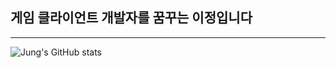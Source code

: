 ## 게임 클라이언트 개발자를 꿈꾸는 이정입니다
---
![Jung's GitHub stats](https://github-readme-stats.vercel.app/api?username=leejung7308&show_icons=true&theme=radical)
<!--
**leejung7308/leejung7308** is a ✨ _special_ ✨ repository because its `README.md` (this file) appears on your GitHub profile.

Here are some ideas to get you started:

- 🔭 I’m currently working on ...
- 🌱 I’m currently learning ...
- 👯 I’m looking to collaborate on ...
- 🤔 I’m looking for help with ...
- 💬 Ask me about ...
- 📫 How to reach me: ...
- 😄 Pronouns: ...
- ⚡ Fun fact: ...
-->

